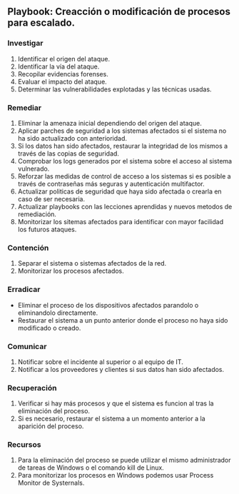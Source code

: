 ## Playbook: Creacción o modificación de procesos para escalado.

### Investigar

1. Identificar el origen del ataque.
2. Identificar la vía del ataque.
3. Recopilar evidencias forenses.
4. Evaluar el impacto del ataque.
5. Determinar las vulnerabilidades explotadas y las técnicas usadas.

### Remediar

1. Eliminar la amenaza inicial dependiendo del origen del ataque.
2. Aplicar parches de seguridad a los sistemas afectados si el sistema no ha sido actualizado con anterioridad.
3. Si los datos han sido afectados, restaurar la integridad de los mismos a través de las copias de seguridad.
4. Comprobar los logs generados por el sistema sobre el acceso al sistema vulnerado.
5. Reforzar las medidas de control de acceso a los sistemas si es posible a través de contraseñas más seguras y autenticación multifactor.
6. Actualizar politicas de seguridad que haya sido afectada o crearla en caso de ser necesaria.
7. Actualizar playbooks con las lecciones aprendidas y nuevos metodos de remediación.
8. Monitorizar los sitemas afectados para identificar con mayor facilidad los futuros ataques.

### Contención

1. Separar el sistema o sistemas afectados de la red.
2. Monitorizar los procesos afectados. 

### Erradicar

- Eliminar el proceso de los dispositivos afectados parandolo o eliminandolo directamente.
- Restaurar el sistema a un punto anterior donde el proceso no haya sido modificado o creado.

### Comunicar

1. Notificar sobre el incidente al superior o al equipo de IT.
2. Notificar a los proveedores y clientes si sus datos han sido afectados.

### Recuperación

1. Verificar si hay más procesos y que el sistema es funcion al tras la eliminación del proceso.
2. Si es necesario, restaurar el sistema a un momento anterior a la aparición del proceso.

### Recursos

1. Para la eliminación del proceso se puede utilizar el mismo administrador de tareas de Windows o el comando kill de Linux.
2. Para monitorizar los procesos en Windows podemos usar Process Monitor de Systernals.
